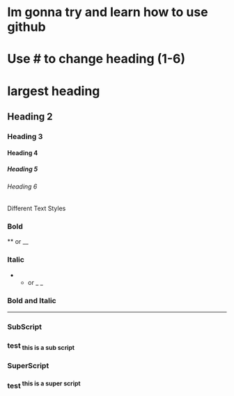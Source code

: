 # Im gonna try and learn how to use github

# **Use # to change heading (1-6)**
# largest heading
## Heading 2
### Heading 3
#### Heading 4
##### Heading 5
###### Heading 6

Different Text Styles
### Bold
** or __

### Italic
* * or _ _

### Bold and Italic
***

### SubScript
<sub> </sub>
### test<sub> this is a sub script </sub>

### SuperScript
<sup> </sup>
### test<sup> this is a super script </sup>
